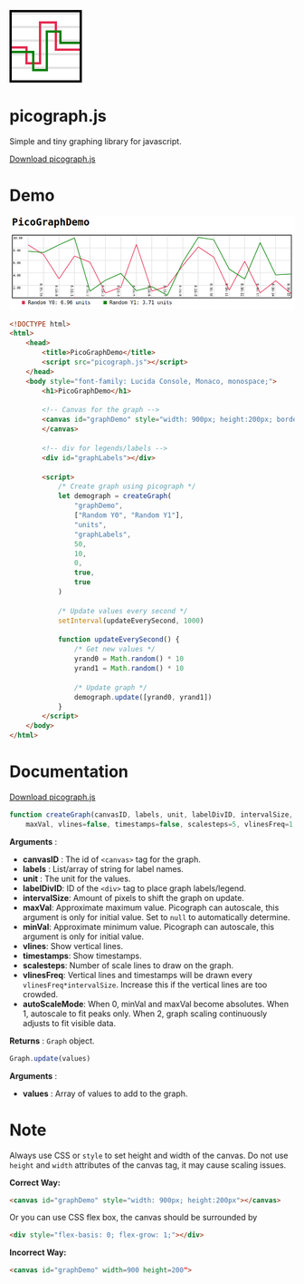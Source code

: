 ![Picograph logo](picographicon128.png)

# picograph.js

Simple and tiny graphing library for javascript.

[Download picograph.js](picograph.js)

# Demo

![Demo Image](screenshot.png)

```html
<!DOCTYPE html>
<html>
    <head>
        <title>PicoGraphDemo</title>
        <script src="picograph.js"></script>
    </head>
    <body style="font-family: Lucida Console, Monaco, monospace;">
        <h1>PicoGraphDemo</h1>

        <!-- Canvas for the graph -->
        <canvas id="graphDemo" style="width: 900px; height:200px; border:2px solid #000000;">
        </canvas>

        <!-- div for legends/labels -->
        <div id="graphLabels"></div>

        <script>
            /* Create graph using picograph */
            let demograph = createGraph(
                "graphDemo",
                ["Random Y0", "Random Y1"],
                "units",
                "graphLabels",
                50,
                10,
                0,
                true,
                true
            )

            /* Update values every second */
            setInterval(updateEverySecond, 1000)

            function updateEverySecond() {
                /* Get new values */
                yrand0 = Math.random() * 10
                yrand1 = Math.random() * 10

                /* Update graph */
                demograph.update([yrand0, yrand1])
            }
        </script>
    </body>
</html>
```

# Documentation

[Download picograph.js](picograph.js)

```javascript
function createGraph(canvasID, labels, unit, labelDivID, intervalSize,
    maxVal, vlines=false, timestamps=false, scalesteps=5, vlinesFreq=1, autoScaleMode=1)
```

**Arguments** :

-   **canvasID** : The id of `<canvas>` tag for the graph.
-   **labels** : List/array of string for label names.
-   **unit** : The unit for the values.
-   **labelDivID**: ID of the `<div>` tag to place graph labels/legend.
-   **intervalSize**: Amount of pixels to shift the graph on update.
-   **maxVal**: Approximate maximum value. Picograph can autoscale, this
    argument is only for initial value. Set to `null` to automatically determine.
-   **minVal**: Approximate minimum value. Picograph can autoscale, this
    argument is only for initial value.
-   **vlines**: Show vertical lines.
-   **timestamps**: Show timestamps.
-   **scalesteps**: Number of scale lines to draw on the graph.
-   **vlinesFreq**: Vertical lines and timestamps will be drawn every `vlinesFreq*intervalSize`. Increase this
    if the vertical lines are too crowded.
-   **autoScaleMode**: When 0, minVal and maxVal become absolutes. When 1, autoscale to fit peaks only.
    When 2, graph scaling continuously adjusts to fit visible data.

**Returns** : `Graph` object.

```javascript
Graph.update(values)
```

**Arguments** :

-   **values** : Array of values to add to the graph.

# Note

Always use CSS or `style` to set height and width of the canvas.
Do not use `height` and `width` attributes of the canvas tag, it may cause scaling issues.

**Correct Way:**

```html
<canvas id="graphDemo" style="width: 900px; height:200px"></canvas>
```

Or you can use CSS flex box, the canvas should be surrounded by

```html
<div style="flex-basis: 0; flex-grow: 1;"></div>
```

**Incorrect Way:**

```html
<canvas id="graphDemo" width=900 height=200">
```
